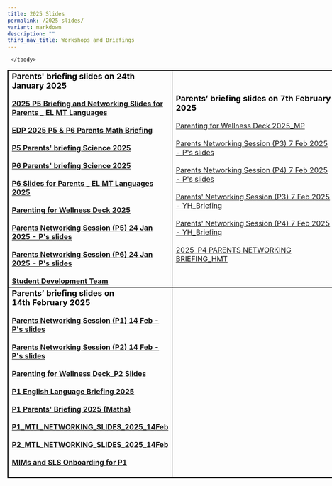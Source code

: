 ```yaml
---
title: 2025 Slides
permalink: /2025-slides/
variant: markdown
description: ""
third_nav_title: Workshops and Briefings
---
```

<table style="border:1px solid black;width:840px;">
<tbody>
	 <tr><td style="border: 1px solid black; width: 350px;">
             <b>
             <strong style="color: black; font-size: 18;"> Parents' briefing slides on 24th January 2025</strong>
             <br>
                         <br>
            <a href="https://drive.google.com/file/d/1_YmTf_KSnMFHH6XOZ50uUdcfLjdjYVQ6/view?usp=drive_link">2025 P5 Briefing and Networking Slides for Parents _ EL MT Languages </a>
             <br><br> 
							 <a href="https://drive.google.com/file/d/1EEvU1m_LxURS4r4nZ7YEedLUb_DoWuze/view?usp=drive_link">EDP 2025 P5 &amp; P6 Parents Math Briefing</a>
             <br>
							 <br> <a href="https://drive.google.com/file/d/1TBm5OC2G-uGYsSvn-Qpqwrkyz0_xkDI3/view?usp=drive_link">P5 Parents' briefing Science 2025</a>
             <br><br>
							  <a href="https://drive.google.com/file/d/1W2GXw7RuI577iWnG_2I0mCOkkSaYCR7W/view?usp=drive_link">P6 Parents' briefing Science 2025</a>
             <br><br>
							  <a href="https://drive.google.com/file/d/1qJaHD_IACRY4pO-z6XCV7sGOVqIPvAZA/view?usp=drive_link">P6 Slides for Parents _ EL MT Languages 2025</a>
             <br><br>
							  <a href="https://drive.google.com/file/d/1TXD3U6zrdtl7kxKzUvw0jOwFzXTW-Hmr/view?usp=drive_link">Parenting for Wellness Deck 2025</a>
             <br><br>
							  <a href="https://drive.google.com/file/d/1COpp1mlaR5xcZPIdAyS59lw1oKDNeGi2/view?usp=drive_link">Parents Networking Session (P5) 24 Jan 2025 - P's slides</a>
             <br><br>
							  <a href="https://drive.google.com/file/d/12Ub-uR4oiLPDxcPFmV6tbBTK2EjQra31/view?usp=drive_link">Parents Networking Session (P6) 24 Jan 2025 - P's slides</a>
             <br><br>
							  <a href="https://drive.google.com/file/d/1rQj5EKqUPgfqDeFnTbiklFksglZtp_Wh/view?usp=drive_link">Student Development Team</a>
             <br>
        </b></td><td style="border:1px solid black; width:350px;">
<strong style="color:black;font-size:18;">Parents’ briefing slides on 7th&nbsp;February 2025</strong> 
<br><br>
	 <a href="https://drive.google.com/file/d/1uKe6JT18bR409iqAtiWTPFwyYK-5hSKe/view?usp=drive_link">Parenting for Wellness Deck 2025_MP</a>
<br><br>
		 <a href="https://drive.google.com/file/d/1l4kSXRdMbHvskN9DBAOfOUONh5b96aAS/view?usp=drive_link">Parents Networking Session (P3) 7 Feb 2025 - P's slides</a>
<br><br>
		 <a href="https://drive.google.com/file/d/1me7Mga2_er8lrtOy0P5xFdndAW1Abnir/view?usp=drive_link">Parents Networking Session (P4) 7 Feb 2025 - P's slides</a>
		 <br><br>
		 <a href="https://drive.google.com/file/d/1lV3a2xbfs56E3425b9g6J67gkWCtWI3d/view?usp=drive_link">Parents' Networking Session (P3) 7 Feb 2025 - YH_Briefing</a>
		 <br><br>
		 <a href="https://drive.google.com/file/d/1uWwBuE-oLhOAvFZdqpXGwDL5_AH4r5Nc/view?usp=drive_link">Parents' Networking Session (P4) 7 Feb 2025 - YH_Briefing</a>
		 <br><br>
		 <a href="https://drive.google.com/file/d/1X8XocvwxGrmQd_Lr2VDJ7Xwk_a-yGL9c/view?usp=drive_link">2025_P4 PARENTS NETWORKING BRIEFING_HMT</a>
 </td></tr><tr><td style="border: 1px solid black; width: 350px;">
             <b>
             <strong style="color: black; font-size: 18;"> Parents’ briefing slides on 14th&nbsp;February 2025</strong>
             <br>   <br>
							 <a href="https://drive.google.com/file/d/1EqaWnxeMHHkiDxoINXCLgOkOMQL1lEaP/view?usp=drive_link">Parents Networking Session (P1) 14 Feb - P's slides</a>
             <br>
                         <br>
            <a href="https://drive.google.com/file/d/1rk6oAnX3hHFbPXGaScQZXliU7YUpyije/view?usp=drive_link">Parents Networking Session (P2) 14 Feb - P's slides</a>
             <br>           
                         <br>
							 <a href="https://drive.google.com/file/d/178o5_rT0L40gqfH29tGUrys-UA2Yg7k0/view?usp=drive_link">Parenting for Wellness Deck_P2 Slides</a>
             <br>
							 <br>
							 <a href="https://drive.google.com/file/d/1eOXMhqtHkfFMjRr3rwF3F9hYJaMkxlwK/view?usp=drive_link">P1 English Language Briefing 2025 </a>
             <br>
                         <br>
							 <a href="https://drive.google.com/file/d/1NJnE0qeevrPdlDtSjtZIuEvXgBENVMbf/view?usp=drive_link">P1 Parents' Briefing 2025 (Maths) </a>
             <br>
                         <br>
							 <a href="https://drive.google.com/file/d/1IxNgA7ce6W4OH_GC1vqOdy_ZRS_q50Gq/view?usp=drive_link">P1_MTL_NETWORKING_SLIDES_2025_14Feb</a>
             <br>
                         <br>
							 <a href="https://drive.google.com/file/d/1Aiv-5mlKPGy4TdxuVvZ8p-1nmWHNHICl/view?usp=drive_link">P2_MTL_NETWORKING_SLIDES_2025_14Feb</a>
             <br>
                         <br>
							 <a href="https://drive.google.com/file/d/1KfZbEIJNAKKAOlNxSW9ZlQ93ELgXdyyX/view?usp=drive_link">MIMs and SLS Onboarding for P1</a>
             <br>
                         <br>
             </b>
          </td> <td style="border:1px solid black; width:350px;">
<strong style="color:black;font-size:18;"></strong> 
<br><br>
	 
<br>
	</td>
          </tr>
 
	 </tbody>
</table>
